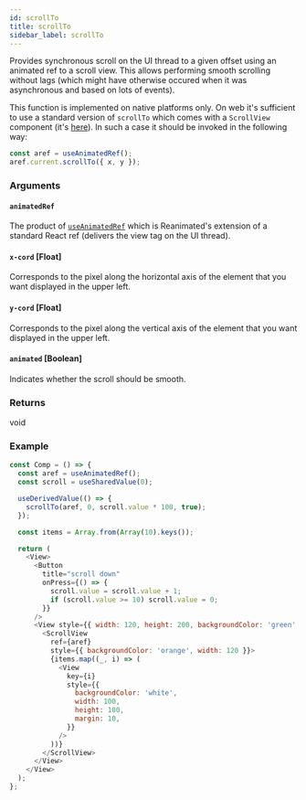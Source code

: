 ```yaml
---
id: scrollTo
title: scrollTo
sidebar_label: scrollTo
---
```


Provides synchronous scroll on the UI thread to a given offset using an animated ref to a scroll view. This allows performing smooth scrolling without lags (which might have otherwise occured when it was asynchronous and based on lots of events).

This function is implemented on native platforms only. On web it's sufficient to use a standard version of `scrollTo` which comes with a `ScrollView` component (it's [here](https://github.com/facebook/react-native/blob/aebccd3f923c920bd85fb9e5fbdd2a8a75d3ad3d/Libraries/Components/ScrollView/ScrollView.js#L834)). In such a case it should be invoked in the following way:

```javascript
const aref = useAnimatedRef();
aref.current.scrollTo({ x, y });
```

### Arguments

#### `animatedRef`

The product of [`useAnimatedRef`](../useAnimatedRef) which is Reanimated's extension of a standard React ref (delivers the view tag on the UI thread).

#### `x-cord` [Float]

Corresponds to the pixel along the horizontal axis of the element that you want displayed in the upper left.

#### `y-cord` [Float]

Corresponds to the pixel along the vertical axis of the element that you want displayed in the upper left.

#### `animated` [Boolean]

Indicates whether the scroll should be smooth.

### Returns

void

### Example

```js
const Comp = () => {
  const aref = useAnimatedRef();
  const scroll = useSharedValue(0);

  useDerivedValue(() => {
    scrollTo(aref, 0, scroll.value * 100, true);
  });

  const items = Array.from(Array(10).keys());

  return (
    <View>
      <Button
        title="scroll down"
        onPress={() => {
          scroll.value = scroll.value + 1;
          if (scroll.value >= 10) scroll.value = 0;
        }}
      />
      <View style={{ width: 120, height: 200, backgroundColor: 'green' }}>
        <ScrollView
          ref={aref}
          style={{ backgroundColor: 'orange', width: 120 }}>
          {items.map((_, i) => (
            <View
              key={i}
              style={{
                backgroundColor: 'white',
                width: 100,
                height: 100,
                margin: 10,
              }}
            />
          ))}
        </ScrollView>
      </View>
    </View>
  );
};
```
